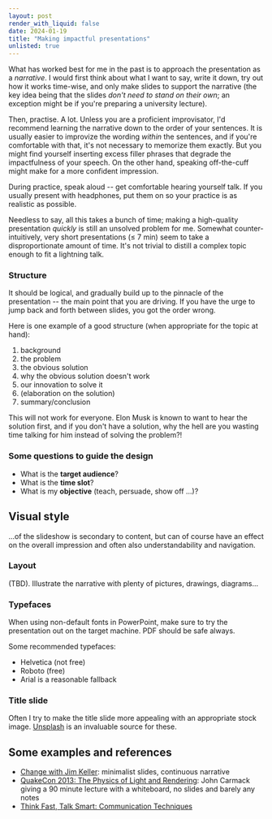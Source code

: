 ```yaml
---
layout: post
render_with_liquid: false
date: 2024-01-19
title: "Making impactful presentations"
unlisted: true
---
```


What has worked best for me in the past is to approach the presentation
as a *narrative*. I would first think about what I want to say, write it
down, try out how it works time-wise, and only make slides to support
the narrative (the key idea being that the slides *don't need to stand
on their own*; an exception might be if you're preparing a university
lecture).

Then, practise. A lot. Unless you are a proficient improvisator, I'd
recommend learning the narrative down to the order of your sentences. It
is usually easier to improvize the wording *within* the sentences, and
if you're comfortable with that, it's not necessary to memorize them
exactly. But you might find yourself inserting excess filler phrases
that degrade the impactfulness of your speech. On the other hand,
speaking off-the-cuff might make for a more confident impression.

During practice, speak aloud -- get comfortable hearing yourself talk.
If you usually present with headphones, put them on so your practice is
as realistic as possible.

Needless to say, all this takes a bunch of time; making a high-quality
presentation *quickly* is still an unsolved problem for me. Somewhat
counter-intuitively, very short presentations (≤ 7 min) seem to take a
disproportionate amount of time. It's not trivial to distill a complex
topic enough to fit a lightning talk.

### Structure

It should be logical, and gradually build up to the pinnacle of the
presentation -- the main point that you are driving. If you have the
urge to jump back and forth between slides, you got the order wrong.

Here is one example of a good structure (when appropriate for the topic
at hand):

1.  background
2.  the problem
3.  the obvious solution
4.  why the obvious solution doesn't work
5.  our innovation to solve it
6.  (elaboration on the solution)
7.  summary/conclusion

This will not work for everyone. Elon Musk is known to want to hear the
solution first, and if you don't have a solution, why the hell are you
wasting time talking for him instead of solving the problem?!

### Some questions to guide the design

- What is the **target audience**?
- What is the **time slot**?
- What is my **objective** (teach, persuade, show off ...)?

## Visual style

...of the slideshow is secondary to content, but can of course have an
effect on the overall impression and often also understandability and
navigation.

### Layout

(TBD). Illustrate the narrative with plenty of pictures, drawings,
diagrams...

### Typefaces

When using non-default fonts in PowerPoint, make sure to try the
presentation out on the target machine. PDF should be safe always.

Some recommended typefaces:

- Helvetica (not free)
- Roboto (free)
- Arial is a reasonable fallback

### Title slide

Often I try to make the title slide more appealing with an appropriate
stock image. [Unsplash](https://unsplash.com/) is an invaluable source
for these.

## Some examples and references

- [Change with Jim Keller](https://youtu.be/hGq4nGESG0I): minimalist
  slides, continuous narrative
- [QuakeCon 2013: The Physics of Light and
  Rendering](https://youtu.be/P6UKhR0T6cs): John Carmack giving a 90
  minute lecture with a whiteboard, no slides and barely any notes
- [Think Fast, Talk Smart: Communication
  Techniques](https://youtu.be/HAnw168huqA)

